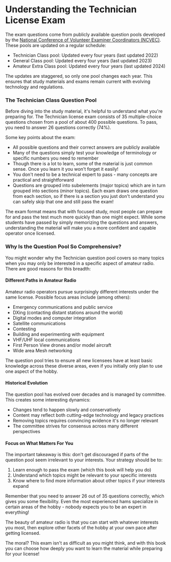 # Understanding the Technician License Exam

The exam questions come from publicly available question pools developed by the [National Conference of Volunteer Examiner Coordinators (NCVEC)](https://ncvec.org). These pools are updated on a regular schedule:

- Technician Class pool: Updated every four years (last updated 2022)
- General Class pool: Updated every four years (last updated 2023)
- Amateur Extra Class pool: Updated every four years (last updated 2024)

The updates are staggered, so only one pool changes each year. This ensures that study materials and exams remain current with evolving technology and regulations.

### The Technician Class Question Pool

Before diving into the study material, it's helpful to understand what you're preparing for. The Technician license exam consists of 35 multiple-choice questions chosen from a pool of about 400 possible questions. To pass, you need to answer 26 questions correctly (74%).

Some key points about the exam:
- All possible questions and their correct answers are publicly available
- Many of the questions simply test your knowledge of terminology or specific numbers you need to remember
- Though there is a lot to learn, some of the material is just common sense. Once you learn it you won't forget it easily!
- You don't need to be a technical expert to pass - many concepts are practical and straightforward
- Questions are grouped into subelements (major topics) which are in turn grouped into sections (minor topics). Each exam draws one question from each section, so if there is a section you just don't understand you can safely skip that one and still pass the exam!

The exam format means that with focused study, most people can prepare for and pass the test much more quickly than one might expect. While some students have passed by simply memorizing the questions and answers, understanding the material will make you a more confident and capable operator once licensed.

### Why Is the Question Pool So Comprehensive?

You might wonder why the Technician question pool covers so many topics when you may only be interested in a specific aspect of amateur radio. There are good reasons for this breadth:

#### Different Paths in Amateur Radio

Amateur radio operators pursue surprisingly different interests under the same license. Possible focus areas include (among others):

- Emergency communications and public service
- DXing (contacting distant stations around the world)
- Digital modes and computer integration
- Satellite communications
- Contesting
- Building and experimenting with equipment
- VHF/UHF local communications
- First Person View drones and/or model aircraft
- Wide area Mesh networking

The question pool tries to ensure all new licensees have at least basic knowledge across these diverse areas, even if you initially only plan to use one aspect of the hobby.

#### Historical Evolution

The question pool has evolved over decades and is managed by committee. This creates some interesting dynamics:
- Changes tend to happen slowly and conservatively
- Content may reflect both cutting-edge technology and legacy practices
- Removing topics requires convincing evidence it's no longer relevant
- The committee strives for consensus across many different perspectives

#### Focus on What Matters For You

The important takeaway is this: don't get discouraged if parts of the question pool seem irrelevant to your interests. Your strategy should be to:

1. Learn enough to pass the exam (which this book will help you do)
2. Understand which topics might be relevant to your specific interests
3. Know where to find more information about other topics if your interests expand

Remember that you need to answer 26 out of 35 questions correctly, which gives you some flexibility. Even the most experienced hams specialize in certain areas of the hobby - nobody expects you to be an expert in everything!

The beauty of amateur radio is that you can start with whatever interests you most, then explore other facets of the hobby at your own pace after getting licensed.

The moral? This exam isn't as difficult as you might think, and with this book you can choose how deeply you want to learn the material while preparing for your license!
